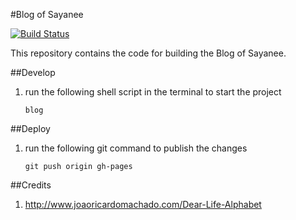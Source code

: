 #Blog of Sayanee

[![Build Status](https://travis-ci.org/sayanee/blog.png)](https://travis-ci.org/sayanee/blog)


This repository contains the code for building the Blog of Sayanee.

##Develop

1. run the following shell script in the terminal to start the project

    ```
    blog
    ```

##Deploy

1. run the following git command to publish the changes

    ```
    git push origin gh-pages
    ```

##Credits

1. http://www.joaoricardomachado.com/Dear-Life-Alphabet
